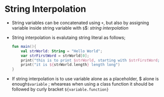 # String Interpolation

- String variables can be concatenated using `+`, but also by assigning variable inside string variable with `$`$: *string interpolation*

- String interpolation is evalutaing string literal as follows;
  
  ```kotlin
  fun main(){
      val strWorld: String = "Hello World";
      var strFirstWord = strWorld[0];
      print("this is to print $strWorld, starting with $strFirstWord; ")
      print("it is ${strWorld.length} length long")
  }
  ```

- If string interpolation is to use variable alone as a placeholder, \$ alone is enough`$variable` ; wheareas when using a class function it should be followed by curly bracket `${variable.function}`
